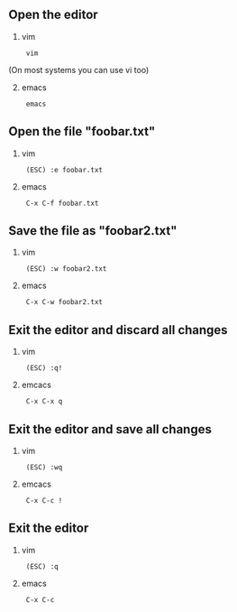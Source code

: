 Open the editor
---------------

1. vim

        vim

(On most systems you can use vi too)

2. emacs

        emacs

Open the file "foobar.txt"
--------------------------

1. vim

        (ESC) :e foobar.txt

2. emacs

        C-x C-f foobar.txt


Save the file as "foobar2.txt"
------------------------------

1. vim

        (ESC) :w foobar2.txt

1. emacs

        C-x C-w foobar2.txt

Exit the editor and discard all changes
---------------------------------------

1. vim

        (ESC) :q!

1. emcacs

        C-x C-x q

Exit the editor and save all changes
------------------------------------

1. vim

        (ESC) :wq

1. emcacs

        C-x C-c !

Exit the editor
---------------

1. vim

        (ESC) :q

1. emacs

        C-x C-c

